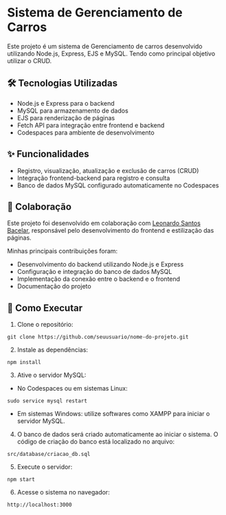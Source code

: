 # Sistema de Gerenciamento de Carros

Este projeto é um sistema de Gerenciamento de carros desenvolvido utilizando Node.js, Express, EJS e MySQL. Tendo como principal objetivo utilizar o CRUD.

## 🛠️ Tecnologias Utilizadas
- Node.js e Express para o backend
- MySQL para armazenamento de dados
- EJS para renderização de páginas
- Fetch API para integração entre frontend e backend
- Codespaces para ambiente de desenvolvimento

## ✨ Funcionalidades
- Registro, visualização, atualização e exclusão de carros (CRUD)
- Integração frontend-backend para registro e consulta
- Banco de dados MySQL configurado automaticamente no Codespaces

## 👥 Colaboração
Este projeto foi desenvolvido em colaboração com [Leonardo Santos Bacelar](https://github.com/LeonardoBCL), responsável pelo desenvolvimento do frontend e estilização das páginas.

Minhas principais contribuições foram:
- Desenvolvimento do backend utilizando Node.js e Express
- Configuração e integração do banco de dados MySQL
- Implementação da conexão entre o backend e o frontend
- Documentação do projeto

## 🚀 Como Executar

1. Clone o repositório:

```
git clone https://github.com/seuusuario/nome-do-projeto.git
```

2. Instale as dependências:

```
npm install
```

3. Ative o servidor MySQL:
- No Codespaces ou em sistemas Linux:
```
sudo service mysql restart
```
- Em sistemas Windows: utilize softwares como XAMPP para iniciar o servidor MySQL.

4. O banco de dados será criado automaticamente ao iniciar o sistema. O código de criação do banco está localizado no arquivo:

```
src/database/criacao_db.sql
```

5. Execute o servidor:

```
npm start
```

6. Acesse o sistema no navegador:

```
http://localhost:3000
```
